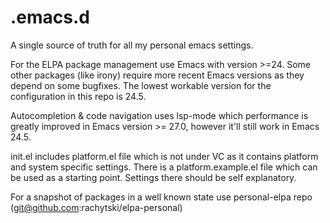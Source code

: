 # .emacs.d

A single source of truth for all my personal emacs settings.

For the ELPA package management use Emacs with version >=24. Some other packages (like irony) require more recent Emacs versions as they depend on some bugfixes. The lowest workable version for the configuration in this repo is 24.5.

Autocompletion & code navigation uses lsp-mode which performance is greatly improved in Emacs version >= 27.0, however it'll still work in Emacs 24.5.

init.el includes platform.el file which is not under VC as it contains platform and system specific settings. There is a platform.example.el file which can be used as a starting point. Settings there should be self explanatory.

For a snapshot of packages in a well known state use personal-elpa repo (git@github.com:rachytski/elpa-personal)
